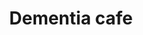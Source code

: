 ---
title: Dementia cafe
description: Our Dementia Café provides a safe, comfortable and supportive environment for people with dementia and their carers to socialise.
times:
- First Wednesday of every month 1.00pm - 3.00pm
cost: Donations appreciated
location: St George's Community Centre
signup: false
additional_info: |
  As well as offering a range of fun and engaging activities, Dementia Cafés give both carers and people with dementia a chance to get information and advice and talk to others with similar problems.

  These regular social groups improve wellbeing and reduce isolation for whole families. New friendships are often formed and people who attend can leave the sessions feeling like they have a better quality of life.
---